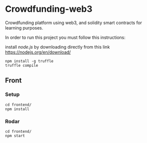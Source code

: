 # Crowdfunding-web3
Crowdfunding platform using web3, and solidity smart contracts for learning purposes.

In order to run this project you must follow this instructions:

install _node.js_ by downloading directly from this link https://nodejs.org/en/download/
```
npm install -g truffle
truffle compile
```

## Front

### Setup
```
cd frontend/
npm install
```

### Rodar

```
cd frontend/
npm start
```
